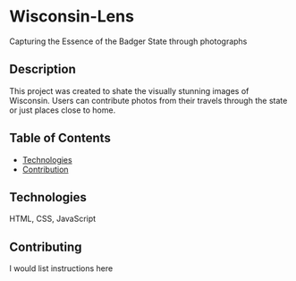 # Wisconsin-Lens
Capturing the Essence of the Badger State through photographs

##  Description
This project was created to shate the visually stunning images of Wisconsin. Users can contribute photos from their travels through the state or just places close to home.

##  Table of Contents
* [Technologies](#technologies)
* [Contribution](#contributing)
  
## Technologies
HTML, CSS, JavaScript



## Contributing
I would list instructions here

